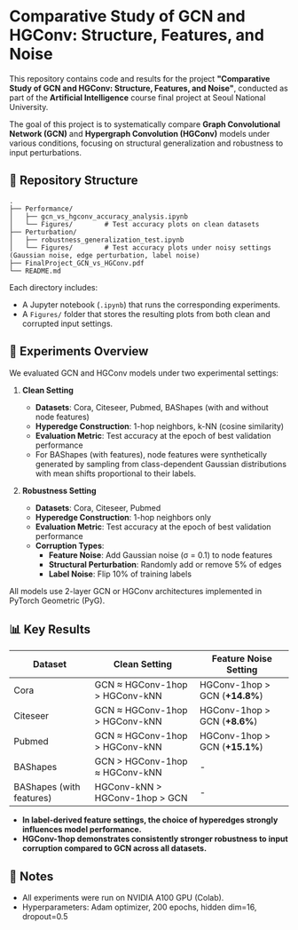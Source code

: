 # Comparative Study of GCN and HGConv: Structure, Features, and Noise

This repository contains code and results for the project **"Comparative Study of GCN and HGConv: Structure, Features, and Noise"**, conducted as part of the **Artificial Intelligence** course final project at Seoul National University.

The goal of this project is to systematically compare **Graph Convolutional Network (GCN)** and **Hypergraph Convolution (HGConv)** models under various conditions, focusing on structural generalization and robustness to input perturbations.

## 📁 Repository Structure

```
.
├── Performance/
│   ├── gcn_vs_hgconv_accuracy_analysis.ipynb
│   └── Figures/        # Test accuracy plots on clean datasets
├── Perturbation/
│   ├── robustness_generalization_test.ipynb
│   └── Figures/        # Test accuracy plots under noisy settings (Gaussian noise, edge perturbation, label noise)
├── FinalProject_GCN_vs_HGConv.pdf
└── README.md
```

Each directory includes:

- A Jupyter notebook (`.ipynb`) that runs the corresponding experiments.
- A `Figures/` folder that stores the resulting plots from both clean and corrupted input settings.

## 🧪 Experiments Overview

We evaluated GCN and HGConv models under two experimental settings:

1. **Clean Setting**  
   - **Datasets**: Cora, Citeseer, Pubmed, BAShapes (with and without node features)  
   - **Hyperedge Construction**: 1-hop neighbors, k-NN (cosine similarity)  
   - **Evaluation Metric**: Test accuracy at the epoch of best validation performance  
   - For BAShapes (with features), node features were synthetically generated by sampling from class-dependent Gaussian distributions with mean shifts proportional to their labels.

2. **Robustness Setting**  
   - **Datasets**: Cora, Citeseer, Pubmed  
   - **Hyperedge Construction**: 1-hop neighbors only  
   - **Evaluation Metric**: Test accuracy at the epoch of best validation performance  
   - **Corruption Types**:
     - **Feature Noise**: Add Gaussian noise (σ = 0.1) to node features  
     - **Structural Perturbation**: Randomly add or remove 5% of edges  
     - **Label Noise**: Flip 10% of training labels

All models use 2-layer GCN or HGConv architectures implemented in PyTorch Geometric (PyG).

## 📊 Key Results

| Dataset                  |           Clean Setting        |      Feature Noise Setting     |
|--------------------------|--------------------------------|--------------------------------|
| Cora                     | GCN ≈ HGConv-1hop > HGConv-kNN | HGConv-1hop > GCN (**+14.8%**) |
| Citeseer                 | GCN ≈ HGConv-1hop > HGConv-kNN | HGConv-1hop > GCN (**+8.6%**)  |
| Pubmed                   | GCN ≈ HGConv-1hop > HGConv-kNN | HGConv-1hop > GCN (**+15.1%**) |
| BAShapes                 | GCN > HGConv-1hop ≈ HGConv-kNN | -                              |
| BAShapes (with features) | HGConv-kNN > HGConv-1hop > GCN | -                              |

- **In label-derived feature settings, the choice of hyperedges strongly influences model performance.**
- **HGConv-1hop demonstrates consistently stronger robustness to input corruption compared to GCN across all datasets.**

## 📌 Notes

- All experiments were run on NVIDIA A100 GPU (Colab).
- Hyperparameters: Adam optimizer, 200 epochs, hidden dim=16, dropout=0.5
